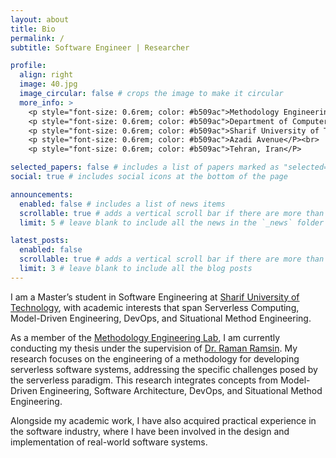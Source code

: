 ```yaml
---
layout: about
title: Bio
permalink: /
subtitle: Software Engineer | Researcher

profile:
  align: right
  image: 40.jpg
  image_circular: false # crops the image to make it circular
  more_info: >
    <p style="font-size: 0.6rem; color: #b509ac">Methodology Engineering Lab</P><br>
    <p style="font-size: 0.6rem; color: #b509ac">Department of Computer Science and Engineering</P><br>
    <p style="font-size: 0.6rem; color: #b509ac">Sharif University of Technology</P><br>
    <p style="font-size: 0.6rem; color: #b509ac">Azadi Avenue</P><br>
    <p style="font-size: 0.6rem; color: #b509ac">Tehran, Iran</P>

selected_papers: false # includes a list of papers marked as "selected={true}"
social: true # includes social icons at the bottom of the page

announcements:
  enabled: false # includes a list of news items
  scrollable: true # adds a vertical scroll bar if there are more than 3 news items
  limit: 5 # leave blank to include all the news in the `_news` folder

latest_posts:
  enabled: false
  scrollable: true # adds a vertical scroll bar if there are more than 3 new posts items
  limit: 3 # leave blank to include all the blog posts
---
```


I am a Master’s student in Software Engineering at [Sharif University of Technology](https://sharif.edu), with academic interests that span Serverless Computing, Model-Driven Engineering, DevOps, and Situational Method Engineering.

As a member of the [Methodology Engineering Lab](https://www.sharif.ir/en/web/me_ce), I am currently conducting my thesis under the supervision of [Dr. Raman Ramsin](https://sharif.edu/~ramsin/). My research focuses on the engineering of a methodology for developing serverless software systems, addressing the specific challenges posed by the serverless paradigm. This research integrates concepts from Model-Driven Engineering, Software Architecture, DevOps, and Situational Method Engineering.

Alongside my academic work, I have also acquired practical experience in the software industry, where I have been involved in the design and implementation of real-world software systems.</p>
